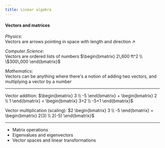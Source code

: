 ```yaml
---
title: Linear algebra
---
```


#### Vectors and matrices

*Physics*:  
Vectors are arrows pointing in space with length and direction ↗  

*Computer Science*:  
Vectors are ordered lists of numbers $\begin{bmatrix} 2\,600 ft^2 \\ \$300\,000 \end{bmatrix}$  

*Mathematics*:  
Vectors can be anything where there's a notion of adding two vectors, and multiplying a vector by a number  

---

Vector addition: $\begin{bmatrix} 3 \\ -5 \end{bmatrix} + \begin{bmatrix} 2 \\ 1 \end{bmatrix} = \begin{bmatrix} 3+2 \\ -5+1 \end{bmatrix}$  

Vector multiplication (scaling): $2 \begin{bmatrix} 3 \\ -5 \end{bmatrix} = \begin{bmatrix} 2(3) \\ 2(-5) \end{bmatrix}$  

---

- Matrix operations
- Eigenvalues and eigenvectors
- Vector spaces and linear transformations

